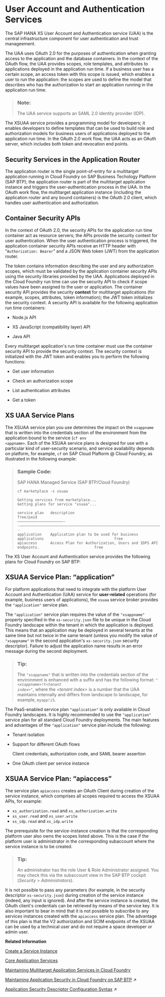 <!-- loioc6f36d5d49844bd790798ea36538e024 -->

# User Account and Authentication Services

The SAP HANA XS User Account and Authentication service \(UAA\) is the central infrastructure component for user authentication and trust manageement.

The UAA uses OAuth 2.0 for the purposes of authentication when granting access to the application and the database containers. In the context of the OAuth flow, the UAA provides scopes, role templates, and attributes to applications deployed in the application run time. If a business user has a certain scope, an access token with this scope is issued, which enables a user to run the application: the scopes are used to define the model that describes who has the authorization to start an application running in the application run time.

> ### Note:  
> The UAA service supports an SAML 2.0 identity provider \(IDP\).

The XSUAA service provides a programming model for developers; it enables developers to define templates that can be used to build role and authorization models for business users of applications deployed to the application run time. In the OAuth 2.0 work flow, the UAA acts as an OAuth server, which includes both token and revocation end points.



## Security Services in the Application Router

The application router is the single point-of-entry for a multitarget application running in Cloud Foundry on SAP Business Techology Platform \(SAP BTP\); the application router is part of the multitarget application instance and triggers the user-authentication process in the UAA. In the OAuth work flow, the multitarget application instance \(including the application router and any bound containers\) is the OAuth 2.0 client, which handles user authentication and authorization.



## Container Security APIs

In the context of OAuth 2.0, the security APIs for the application run time container act as resource servers; the APIs provide the security context for user authentication. When the user authentication process is triggered, the application container security APIs receive an HTTP header with “`Authorization: Bearer`” and a JSON Web token \(JWT\) from the application router.

The token contains information describing the user and any authorization scopes, which must be validated by the application container security APIs using the security libraries provided by the UAA. Applications deployed in the Cloud Foundry run time can use the security API to check if scope values have been assigned to the user or application. The container security API provides the security **context** for multitarget applications \(for example, scopes, attributes, token information\); the JWT token initializes the security context. A security API is available for the following application run time containers:

-   Node.js API

-   XS JavaScript \(compatibility layer\) API

-   Java API


Every multitarget application's run time container must use the container security API to provide the security context. The security context is initialized with the JWT token and enables you to perform the following functions:

-   Get user information

-   Check an authorization scope

-   List authentication attributes

-   Get a token




<a name="loioc6f36d5d49844bd790798ea36538e024__section_itl_xjb_5z"/>

## XS UAA Service Plans

The XSUAA service plan you use determines the impact on the `xsappname` that is written into the credentials section of the environment from the application bound to the service \(<code>cf env <i class="varname">&lt;appname&gt;</i></code>. Each of the XSUAA service plans is designed for use with a particular kind of user-security scenario, and service availability depends on platform, for example, `cf` on SAP Cloud Plaftorm @ Cloud Foundry, as illustrated in the following example:

> ### Sample Code:  
> SAP HANA Managed Service \(SAP BTP/Cloud Foundry\)
> 
> ```
> cf marketplace -s xsuaa
>  
> Getting services from marketplace...
> Getting plans for service "xsuaa"...
>   
> service plan   description                                                                          free/paid
> –––––––––––––––––––––--––––––––––––––––––––––––––––––––––––––––––––––––––––––––––––––––––––––––––––––––––––--
> application    Application plan to be used for business applications                                free 
> apiaccess      Access Plan for Authorization, Users and IDPS API endpoints.                         free
> ```

The XS User Account and Authentication service provides the following plans for Cloud Foundry on SAP BTP:



<a name="loioc6f36d5d49844bd790798ea36538e024__section_wqx_vlb_5z"/>

## XSUAA Service Plan: “application”

For platform applications that need to integrate with the platform User Account and Authentication \(UAA\) service for **user-related** operations \(for example, business users of applications\), the `xsuaa` service broker provides the `"application"` service plan.

The `"application"` service plan requires the value of the `"xsappname"` property specified in the `xs-security.json` file to be unique in the Cloud Foundry landscape within the tenant in which the application is deployed. This means that an application may be deployed in several tenants at the same time but not twice in the same tenant \(unless you modify the value of `"xsappname"` in the second application's `xs-security.json` security descriptor\). Failure to adjust the application name results in an error message during the second deployment.

> ### Tip:  
> The `"xsappname"` that is written into the credentials section of the environment is enhanced with a suffix and has the following format: <code>"<i class="varname">&lt;xsappname&gt;</i>!t<i class="varname">&lt;tenant index&gt;</i>"</code>, where the *<tenant index\>* is a number that the UAA maintains internally and differs from landscape to landscape, for example, `myapp!i5`.

The PaaS-enabled service plan `"application"` is only available in Cloud Foundry landscapes. It is highly recommended to use the `"application"` service plan for all standard Cloud Foundry deployments. The main features and advantages of the `"application"` service plan include the following:

-   Tenant isolation
-   Support for different OAuth flows

    Client credentials, authorization code, and SAML bearer assertion

-   One OAuth client per service instance



<a name="loioc6f36d5d49844bd790798ea36538e024__section_myv_lrv_gnb"/>

## XSUAA Service Plan: “apiaccess”

The service plan `apiaccess` creates an OAuth Client during creation of the service instance, which comprises all scopes required to access the XSUAA APIs, for example:

-   `xs_authorization.read` and `xs_authorization.write`
-   `xs_user.read` and `xs_user.write`
-   `xs_idp.read` and `xs_idp.write`

The prerequisite for the service-instance creation is that the corresponding platform user also owns the scopes listed above. This is the case if the platform user is administrator in the corresponding subaccount where the service instance is to be created.

> ### Tip:  
> An administrator has the role User & Role Administrator assigned. You may check this via the subaccount view in the SAP BTP cockpit \(*Security* \> *Administrators*\).

It is not possible to pass any parameters \(for example, in the security descriptor `xs-security.json`\) during creation of the service instance \(indeed, any input is ignored\). And after the service instance is created, the OAuth client's credentials can be retrieved by means of the service key. It is also important to bear in mind that it is not possible to subscribe to any services instances created with the `apiaccess` service plan. The advantage of this plan is that the V2 authorization and SCIM endpoints of the XSUAA can be used by a technical user and do not require a space developer or admin user.

**Related Information**  


[Create a Service Instance](create-a-service-instance-355f3b1.md "Make a service instance available to applications.")

[Core Application Services](core-application-services-b0200e9.md "A selection of essential application services are available with the run-time platform.")

[Maintaining Multitarget Application Services in Cloud Foundry](maintaining-multitarget-application-services-in-cloud-foundry-33e3c59.md "In Cloud Foundry, applications can make use of services managed by a service broker.")

[Maintaining Application Security in Cloud Foundry on SAP BTP](https://help.sap.com/viewer/b9902c314aef4afb8f7a29bf8c5b37b3/2022_3_QRC/en-US/35d910ee7c7a445a950b6aad989a5a26.html "Set up the security components required in the context of multitarget applications on SAP BTP .") :arrow_upper_right:

[Application Security Descriptor Configuration Syntax](https://help.sap.com/viewer/b9902c314aef4afb8f7a29bf8c5b37b3/2022_3_QRC/en-US/6d3ed64092f748cbac691abc5fe52985.html "The syntax required to set the properties and values defined in the xs-security.json application-security description file.") :arrow_upper_right:

